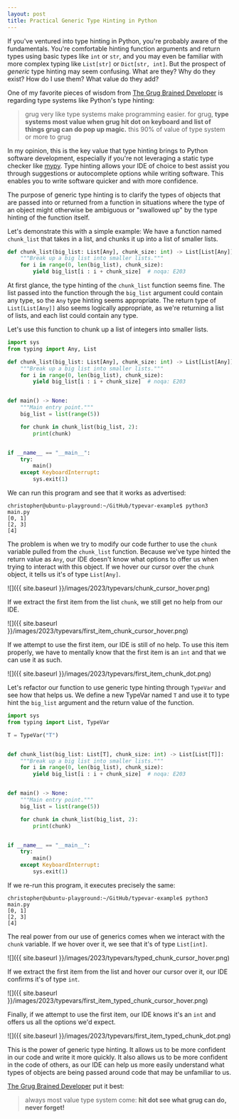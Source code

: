 ```yaml
---
layout: post
title: Practical Generic Type Hinting in Python
---
```


If you've ventured into type hinting in Python, you're probably aware of the fundamentals. You're comfortable hinting function arguments and return types using basic types like `int` or `str`, and you may even be familiar with more complex typing like `List[str]` or `Dict[str, int]`. But the prospect of *generic* type hinting may seem confusing. What are they? Why do they exist? How do I use them? What value do they add?

One of my favorite pieces of wisdom from [The Grug Brained Developer](https://grugbrain.dev/) is regarding type systems like Python's type hinting:

> grug very like type systems make programming easier. for grug, **type systems most value when grug hit dot on keyboard and list of things grug can do pop up magic.** this 90% of value of type system or more to grug

In my opinion, this is the key value that type hinting brings to Python software development, especially if you're not leveraging a static type checker like [mypy](https://mypy.readthedocs.io/en/stable/). Type hinting allows your IDE of choice to best assist you through suggestions or autocomplete options while writing software. This enables you to write software quicker and with more confidence.

The purpose of generic type hinting is to clarify the types of objects that are passed into or returned from a function in situations where the type of an object might otherwise be ambiguous or "swallowed up" by the type hinting of the function itself.

Let's demonstrate this with a simple example: We have a function named `chunk_list` that takes in a list, and chunks it up into a list of smaller lists.

```python
def chunk_list(big_list: List[Any], chunk_size: int) -> List[List[Any]]:
    """Break up a big list into smaller lists."""
    for i in range(0, len(big_list), chunk_size):
        yield big_list[i : i + chunk_size]  # noqa: E203
```

At first glance, the type hinting of the `chunk_list` function seems fine. The list passed into the function through the `big_list` argument could contain any type, so the `Any` type hinting seems appropriate. The return type of `List[List[Any]]` also seems logically appropriate, as we're returning a list of lists, and each list could contain any type.

Let's use this function to chunk up a list of integers into smaller lists.

```python
import sys
from typing import Any, List

def chunk_list(big_list: List[Any], chunk_size: int) -> List[List[Any]]:
    """Break up a big list into smaller lists."""
    for i in range(0, len(big_list), chunk_size):
        yield big_list[i : i + chunk_size]  # noqa: E203


def main() -> None:
    """Main entry point."""
    big_list = list(range(5))

    for chunk in chunk_list(big_list, 2):
        print(chunk)


if __name__ == "__main__":
    try:
        main()
    except KeyboardInterrupt:
        sys.exit(1)

```

We can run this program and see that it works as advertised:

```
christopher@ubuntu-playground:~/GitHub/typevar-example$ python3 main.py 
[0, 1]
[2, 3]
[4]
```

The problem is when we try to modify our code further to use the `chunk` variable pulled from the `chunk_list` function. Because we've type hinted the return value as `Any`, our IDE doesn't know what options to offer us when trying to interact with this object. If we hover our cursor over the `chunk` object, it tells us it's of type `List[Any]`.

![]({{ site.baseurl }}/images/2023/typevars/chunk_cursor_hover.png)

If we extract the first item from the list `chunk`, we still get no help from our IDE.

![]({{ site.baseurl }}/images/2023/typevars/first_item_chunk_cursor_hover.png)

If we attempt to use the first item, our IDE is still of no help. To use this item properly, we have to mentally know that the first item is an `int` and that we can use it as such.

![]({{ site.baseurl }}/images/2023/typevars/first_item_chunk_dot.png)

Let's refactor our function to use generic type hinting through `TypeVar` and see how that helps us. We define a new TypeVar named `T` and use it to type hint the `big_list` argument and the return value of the function.

```python
import sys
from typing import List, TypeVar

T = TypeVar("T")


def chunk_list(big_list: List[T], chunk_size: int) -> List[List[T]]:
    """Break up a big list into smaller lists."""
    for i in range(0, len(big_list), chunk_size):
        yield big_list[i : i + chunk_size]  # noqa: E203


def main() -> None:
    """Main entry point."""
    big_list = list(range(5))

    for chunk in chunk_list(big_list, 2):
        print(chunk)


if __name__ == "__main__":
    try:
        main()
    except KeyboardInterrupt:
        sys.exit(1)

```

If we re-run this program, it executes precisely the same:

```
christopher@ubuntu-playground:~/GitHub/typevar-example$ python3 main.py 
[0, 1]
[2, 3]
[4]
```

The real power from our use of generics comes when we interact with the `chunk` variable. If we hover over it, we see that it's of type `List[int]`.

![]({{ site.baseurl }}/images/2023/typevars/typed_chunk_cursor_hover.png)

If we extract the first item from the list and hover our cursor over it, our IDE confirms it's of type `int`.

![]({{ site.baseurl }}/images/2023/typevars/first_item_typed_chunk_cursor_hover.png)

Finally, if we attempt to use the first item, our IDE knows it's an `int` and offers us all the options we'd expect.

![]({{ site.baseurl }}/images/2023/typevars/first_item_typed_chunk_dot.png)

This is the power of generic type hinting. It allows us to be more confident in our code and write it more quickly. It also allows us to be more confident in the code of others, as our IDE can help us more easily understand what types of objects are being passed around code that may be unfamiliar to us.

[The Grug Brained Developer](https://grugbrain.dev/) put it best:

> always most value type system come: **hit dot see what grug can do, never forget!**
